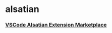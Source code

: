 # alsatian


### [VSCode Alsatian Extension Marketplace](https://marketplace.visualstudio.com/items?itemName=JamesAdarich.alsatian-vscode)
